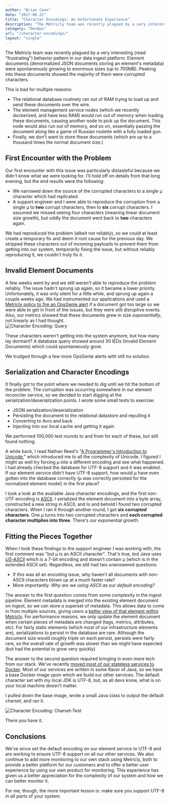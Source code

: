 ```yaml
---
author: "Brian Conn"
date: "2017-06-22"
title: "Character Encodings: An Unfortunate Experience"
description: "The Metricly team was recently plagued by a very interesting character encodings problem in our data ingest platform."
category: "DevOps"
url: "/character-encodings/"
layout: "single"
---
```

The Metricly team was recently plagued by a very interesting (read: "frustrating") behavior pattern in our data ingest platform. Element documents (denormalized JSON documents storing an element's metadata) were spontaneously growing to enormous sizes (up to 700MB). Peeking into these documents showed the majority of them were corrupted characters.

This is bad for multiple reasons:

-   The relational database routinely ran out of RAM trying to load up and send these documents over the wire.
-   The element management service nodes (which we recently dockerized, and have less RAM) would run out of memory when loading these documents, causing another node to pick up the document. This node would also run out of memory, and so on, essentially passing the document along like a game of Russian roulette with a fully loaded gun.
-   Finally, we don't want to store these documents (which are up to a thousand times the normal document size.)

First Encounter with the Problem
--------------------------------

Our first encounter with this issue was particularly distasteful because we didn't know what we were looking for. I'll hold off on details from that long evening, but the end results were the following:

-   We narrowed down the source of the corrupted characters to a single μ character which had replicated.
-   A support engineer and I were able to reproduce the corruption from a single μ to **two** corrupt characters, then to **six** corrupt characters. I assumed we missed seeing four characters (meaning linear document size growth), but oddly the document went back to **two** characters again.

We had reproduced the problem (albeit not reliably), so we could at least create a temporary fix and deem it root cause for the previous day.  We stripped these characters out of incoming payloads to prevent them from getting into our system, temporarily fixing the issue, but without reliably reproducing it, we couldn't truly fix it.

Invalid Element Documents
-------------------------

A few weeks went by and we still weren't able to reproduce the problem reliably. The issue hadn't sprung up again, so it became a lower priority. Unfortunately, it was only silent for a little while, and sprung up again a couple weeks ago. We had instrumented our applications and used a [Metricly policy to fire an OpsGenie alert](/whats-new-netuitive-opsgenie-custom-data-more) if a document got too large so we were able to get in front of the issues, but they were still disruptive events. Also, our metrics showed that these documents grew in size *exponentially*, not linearly as I had thought.\
![Character Encoding: Query](/wp-content/uploads/2017/07/Query-1024x213.png)

These characters weren't getting into the system anymore, but how many lay dormant? A database query showed around 30 IEDs (Invalid Element Documents) which could spontaneously grow.

We trudged through a few more OpsGenie alerts with still no solution.

Serialization and Character Encodings
-------------------------------------

It finally got to the point where we needed to dig until we hit the bottom of the problem. The corruption was occurring somewhere in our element reconciler service, so we decided to start digging at the serialization/deserialization points. I wrote some small tests to exercise:

-   JSON serialization/deserialization
-   Persisting the document to the relational datastore and repulling it
-   Converting to Avro and back
-   Injecting into our local cache and getting it again

We performed 100,000 test rounds to and from for each of these, but still found nothing.

A while back, I read Nathan Reed's "[A Programmer's Introduction to Unicode,](http://reedbeta.com/blog/programmers-intro-to-unicode/)" which introduced me to all the complexity of Unicode. I figured I might as well try forcing μ into a different encoding and see what happened. I had already checked the database for UTF-8 support and it was enabled. If our element service didn't have UTF-8 support, how would μ have even gotten into the database correctly (μ was correctly persisted for the normalized element model) in the first place?

I took a look at the available Java character encodings, and the first non-UTF encoding is [ASCII](https://en.wikipedia.org/wiki/ASCII). I serialized the element document into a byte array, constructed a new string in ASCII, and lo and behold I found two corrupted characters. When I ran it through another round, I got **six corrupted characters**. One μ turns into two corrupted characters and **each corrupted character multiplies into three**. There's our exponential growth.

Fitting the Pieces Together
---------------------------

When I took these findings to the support engineer I was working with, the first comment was "but μ is an ASCII character". That's true, but Java uses [*US-ASCII*](https://docs.oracle.com/javase/7/docs/api/java/nio/charset/Charset.html) which is a 7-bit encoding and doesn't contain μ (which is in the extended ASCII set). Regardless, we still had two unanswered questions:

-   If this was all an encoding issue, why haven't all documents with non-ASCII characters blown up at a much faster rate?
-   More importantly: *Why are we using ASCII as our default encoding?*

The answer to the first question comes from some complexity in the ingest pipeline. Element metadata is merged into the existing element document on ingest, so we can store a superset of metadata. This allows data to come in from multiple sources, giving users a [better view of that element within Metricly](/monitoring-metrics-elements). For performance reasons, we only update the element document when certain pieces of metadata are changed (tags, metrics, attributes, etc). For fairly static elements (which most of our infrastructure elements are), serializations to persist in the database are rare. Although the document size would roughly triple on each persist, persists were fairly rare, so the overall rate of growth was slower than we might have expected (but had the potential to grow very quickly).

The answer to the second question required bringing in even more tech from our stack. We've recently [moved most of our stateless services to Docker](/how-to-monitor-microservices). Most of our services are written in some flavor of Java, so we have a base Docker image upon which we build our other services. The default character set with my local JDK is UTF-8, but, as all devs know, what is on your local machine doesn't matter.

I pulled down the base image, wrote a small Java class to output the default charset, and ran it.

![Character Encoding: Charset-Test](/wp-content/uploads/2017/07/Charset-Test.png)

There you have it.

Conclusions
-----------

We've since set the default encoding on our element service to UTF-8 and are working to ensure UTF-8 support on all our other services. We also continue to add more monitoring to our own stack using Metricly, both to provide a better platform for our customers and to offer a better user experience by using our own product for monitoring. This experience has given us a better appreciation for the complexity of our system and how we can better monitor it.

For me, though, the more important lesson is: make sure you support UTF-8 *in all parts* of your system.
